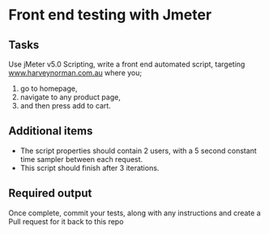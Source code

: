 # Front end testing with Jmeter

## Tasks

Use jMeter v5.0 Scripting, write a front end automated script, targeting www.harveynorman.com.au where you;

1. go to homepage,
2. navigate to any product page,
3. and then press add to cart.

## Additional items

* The script properties should contain 2 users, with a 5 second constant time sampler between each request.
* This script should finish after 3 iterations.

## Required output

Once complete, commit your tests, along with any instructions and create a Pull request for it back to this repo

